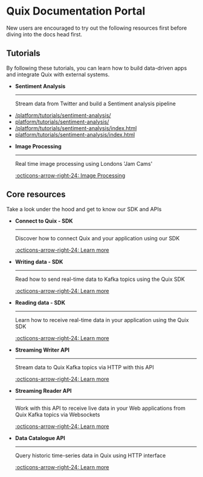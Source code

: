 # Quix Documentation Portal

New users are encouraged to try out the following resources first before diving into the docs head first.

## Tutorials
 
By following these tutorials, you can learn how to build data-driven apps and integrate Quix with external systems.

-   __Sentiment Analysis__

    ---
    
    Stream data from Twitter and build a Sentiment analysis pipeline

*    [/platform/tutorials/sentiment-analysis/](/platform/tutorials/sentiment-analysis/)
*    [platform/tutorials/sentiment-analysis/](platform/tutorials/sentiment-analysis/)
*    [/platform/tutorials/sentiment-analysis/index.html](/platform/tutorials/sentiment-analysis/index.html)
*    [platform/tutorials/sentiment-analysis/index.html](platform/tutorials/sentiment-analysis/index.html)
    
    
-   __Image Processing__

    ---
    
    Real time image processing using Londons 'Jam Cams'

    [:octicons-arrow-right-24: Image Processing](/platform/tutorials/ImageProcessing/)


## Core resources

Take a look under the hood and get to know our SDK and APIs

<div class="grid cards" markdown>

-  __Connect to Quix - SDK__

    ---

    Discover how to connect Quix and your application using our SDK

    [:octicons-arrow-right-24: Learn more](/sdk/connect/)

-   __Writing data - SDK__

    ---

    Read how to send real-time data to Kafka topics using the Quix SDK

    [:octicons-arrow-right-24: Learn more](/sdk/write/)

-   __Reading data - SDK__

    ---

    Learn how to receive real-time data in your application using the Quix SDK

    [:octicons-arrow-right-24: Learn more](/sdk/read/)

-   __Streaming Writer API__

    ---

    Stream data to Quix Kafka topics via HTTP with this API

    [:octicons-arrow-right-24: Learn more](/apis/streaming-writer-api/intro/)

-   __Streaming Reader API__

    ---

    Work with this API to receive live data in your Web applications from Quix Kafka topics via Websockets

    [:octicons-arrow-right-24: Learn more](/apis/streaming-reader-api/intro/)

-   __Data Catalogue API__

    ---

    Query historic time-series data in Quix using HTTP interface

    [:octicons-arrow-right-24: Learn more](/apis/data-catalogue-api/intro/)


</div>

